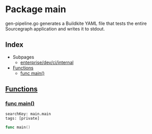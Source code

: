 # Package main

gen-pipeline.go generates a Buildkite YAML file that tests the entire Sourcegraph application and writes it to stdout. 

## Index

* Subpages
  * [enterprise/dev/ci/internal](ci/internal.md)
* [Functions](#func)
    * [func main()](#main)


## <a id="func" href="#func">Functions</a>

### <a id="main" href="#main">func main()</a>

```
searchKey: main.main
tags: [private]
```

```Go
func main()
```

